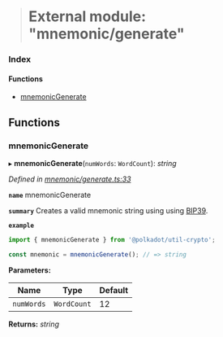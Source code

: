 > # External module: "mnemonic/generate"

### Index

#### Functions

* [mnemonicGenerate](_mnemonic_generate_.md#mnemonicgenerate)

## Functions

###  mnemonicGenerate

▸ **mnemonicGenerate**(`numWords`: `WordCount`): *string*

*Defined in [mnemonic/generate.ts:33](https://github.com/polkadot-js/common/blob/e5ab357/packages/util-crypto/src/mnemonic/generate.ts#L33)*

**`name`** mnemonicGenerate

**`summary`** Creates a valid mnemonic string using using [BIP39](https://github.com/bitcoin/bips/blob/master/bip-0039.mediawiki).

**`example`** 
<BR>

```javascript
import { mnemonicGenerate } from '@polkadot/util-crypto';

const mnemonic = mnemonicGenerate(); // => string
```

**Parameters:**

Name | Type | Default |
------ | ------ | ------ |
`numWords` | `WordCount` | 12 |

**Returns:** *string*